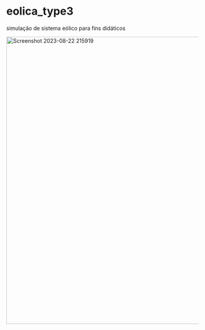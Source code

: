 # eolica_type3
 simulação de sistema eólico para fins didáticos

<img width="752" alt="Screenshot 2023-08-22 215919" src="https://github.com/j-Lago/eolica_type3/assets/98105937/aae68874-4d44-4995-95cc-3b2372175cea">
